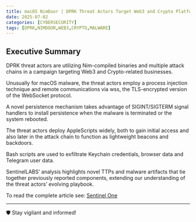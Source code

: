 ```yaml
---
title: macOS NimDoor | DPRK Threat Actors Target Web3 and Crypto Platforms with Nim-Based Malware
date: 2025-07-02
categories: [CYBERSECURITY]
tags: [DPRK,NIMDOOR,WEB3,CRYPTO,MALWARE]
---
```


## Executive Summary  
DPRK threat actors are utilizing Nim-compiled binaries and multiple attack chains in a campaign targeting Web3 and Crypto-related businesses.  

Unusually for macOS malware, the threat actors employ a process injection technique and remote communications via wss, the TLS-encrypted version of the WebSocket protocol.  

A novel persistence mechanism takes advantage of SIGINT/SIGTERM signal handlers to install persistence when the malware is terminated or the system rebooted.  

The threat actors deploy AppleScripts widely, both to gain initial access and also later in the attack chain to function as lightweight beacons and backdoors.  

Bash scripts are used to exfiltrate Keychain credentials, browser data and Telegram user data.  

SentinelLABS’ analysis highlights novel TTPs and malware artifacts that tie together previously reported components, extending our understanding of the threat actors’ evolving playbook.  

To read the complete article see: [Sentinel One](https://www.sentinelone.com/labs/macos-nimdoor-dprk-threat-actors-target-web3-and-crypto-platforms-with-nim-based-malware/)  

---  

🛡️ Stay vigilant and informed!